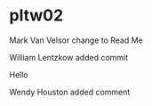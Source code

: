 # pltw02
Mark Van Velsor change to Read Me


William Lentzkow added commit

Hello

Wendy Houston added comment



